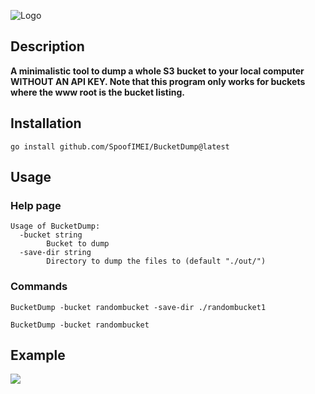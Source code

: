![Logo](https://github.com/SpoofIMEI/BucketDump/assets/72181445/d005bad0-1cd7-4dc3-af6b-cf62e6210590)

## Description
<b>A minimalistic tool to dump a whole S3 bucket to your local computer WITHOUT AN API KEY. Note that this program only works for buckets where the www root is the bucket listing.</b>

## Installation
```
go install github.com/SpoofIMEI/BucketDump@latest
```

## Usage
### Help page
```
Usage of BucketDump:
  -bucket string
        Bucket to dump
  -save-dir string
        Directory to dump the files to (default "./out/")
```
### Commands
```
BucketDump -bucket randombucket -save-dir ./randombucket1

BucketDump -bucket randombucket
```

## Example
<a href="https://asciinema.org/a/620026" target="_blank"><img src="https://asciinema.org/a/620026.svg" /></a>
